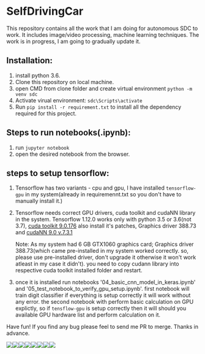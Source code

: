 # SelfDrivingCar
This repository contains all the work that I am doing for autonomous SDC to work. It includes image/video processing, machine learning techniques. The work is in progress, I am going to gradually update it.

## Installation:
1. install python 3.6.
2. Clone this repository on local machine.
3. open CMD from clone folder and create virtual environment `python -m venv sdc`
4. Activate virual environment: `sdc\Scripts\activate`
5. Run `pip install -r requirement.txt` to install all the dependency required for this project.

## Steps to run notebooks(.ipynb):
1. run `jupyter notebook`
2. open the desired notebook from the browser.

## steps to setup tensorflow:
1. Tensorflow has two variants - cpu and gpu, I have installed `tensorflow-gpu` in my system(already in requiremennt.txt so you don't have to manually install it.)
2. Tensorflow needs correct GPU drivers, cuda toolkit and cudaNN library in the system. Tensorflow 1.12.0 works only with python 3.5 or 3.6(not 3.7), [cuda toolkit 9.0.176](https://developer.nvidia.com/cuda-90-download-archive?target_os=Windows&target_arch=x86_64&target_version=10&target_type=exelocal) also install it's patches, Graphics driver 388.73 and [cudaNN 9.0 v.7.3.1](https://developer.nvidia.com/rdp/cudnn-archive)

	Note: As my system had 6 GB GTX1060 graphics card; Graphics driver 388.73(which came pre-installed in my system worked correctly. so, please use pre-installed driver, don't upgrade it otherwise it won't work atleast in my case it didn't). you need to copy cudann library into respective cuda toolkit installed folder and restart.
	
3. once it is installed run notebooks '04_basic_cnn_model_in_keras.ipynb' and '05_test_notebook_to_verify_gpu_setup.ipynb'. first notebook will train digit classifier if everything is setup correctly it will work without any error. the second notebook with perform basic calculation on GPU explictly, so if `tensflow-gpu` is setup correctly then it will should you available GPU hardware list and perform calculation on it.

Have fun!
If you find any bug please feel to send me PR to merge. Thanks in advance.


[![](https://sourcerer.io/fame/JahanAjani/JahanAjani/SelfDrivingCar/images/0)](https://sourcerer.io/fame/JahanAjani/JahanAjani/SelfDrivingCar/links/0)[![](https://sourcerer.io/fame/JahanAjani/JahanAjani/SelfDrivingCar/images/1)](https://sourcerer.io/fame/JahanAjani/JahanAjani/SelfDrivingCar/links/1)[![](https://sourcerer.io/fame/JahanAjani/JahanAjani/SelfDrivingCar/images/2)](https://sourcerer.io/fame/JahanAjani/JahanAjani/SelfDrivingCar/links/2)[![](https://sourcerer.io/fame/JahanAjani/JahanAjani/SelfDrivingCar/images/3)](https://sourcerer.io/fame/JahanAjani/JahanAjani/SelfDrivingCar/links/3)[![](https://sourcerer.io/fame/JahanAjani/JahanAjani/SelfDrivingCar/images/4)](https://sourcerer.io/fame/JahanAjani/JahanAjani/SelfDrivingCar/links/4)[![](https://sourcerer.io/fame/JahanAjani/JahanAjani/SelfDrivingCar/images/5)](https://sourcerer.io/fame/JahanAjani/JahanAjani/SelfDrivingCar/links/5)[![](https://sourcerer.io/fame/JahanAjani/JahanAjani/SelfDrivingCar/images/6)](https://sourcerer.io/fame/JahanAjani/JahanAjani/SelfDrivingCar/links/6)[![](https://sourcerer.io/fame/JahanAjani/JahanAjani/SelfDrivingCar/images/7)](https://sourcerer.io/fame/JahanAjani/JahanAjani/SelfDrivingCar/links/7)
